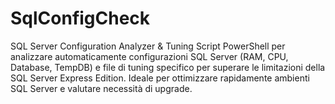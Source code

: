 # SqlConfigCheck
SQL Server Configuration Analyzer &amp; Tuning  Script PowerShell per analizzare automaticamente configurazioni SQL Server (RAM, CPU, Database, TempDB) e file di tuning specifico per superare le limitazioni della SQL Server Express Edition. Ideale per ottimizzare rapidamente ambienti SQL Server e valutare necessità di upgrade.
